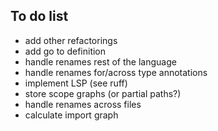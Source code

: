 ## To do list

* add other refactorings
* add go to definition
* handle renames rest of the language
* handle renames for/across type annotations
* implement LSP (see ruff)
* store scope graphs (or partial paths?)
* handle renames across files
* calculate import graph
